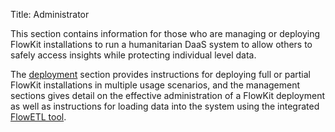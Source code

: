 Title: Administrator

This section contains information for those who are managing or deploying FlowKit installations to run a humanitarian DaaS system to allow others to safely access insights while protecting individual level data.

The [deployment](deployment.md) section provides instructions for deploying full or partial FlowKit installations in multiple usage scenarios, and the management sections gives detail on the effective administration of a FlowKit deployment as well as instructions for loading data into the system using the integrated [FlowETL tool](management/etl/etl.md).
